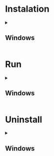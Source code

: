 # Instalation
<details>
    <summary><h2>Windows</h2></summary>

**Download and run:** [algoz.install.bat](https://github.com/pauloavila88/algoz/blob/dev/Executables/Windows/algoz.install.bat)

![Download Button Location](Download_File_GitHub.PNG)

 * ***Tips:***
    * Run as Admnistrator to prevent Deneid Acess;
    * While instalation will be requested to insert Google Cloud APIs Credentials in a specific folder:
        
        ![GCloud Credentials Request](<Gsheet_Credentials_Request.PNG>)
</details>

# Run
<details>
    <summary><h2>Windows</h2></summary>

**Download and run:** [algoz.run.bat](https://github.com/pauloavila88/algoz/blob/dev/Executables/Windows/algoz.run.bat)
</details>

# Uninstall
<details>
    <summary><h2>Windows</h2></summary>

**Download and run:** [algoz.uninstall.bat](https://github.com/pauloavila88/algoz/blob/dev/Executables/Windows/algoz.uninstall.bat)
</details>
